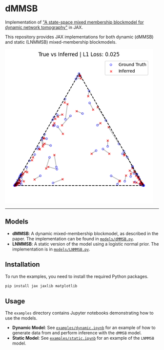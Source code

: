 # dMMSB
Implementation of ["A state-space mixed membership blockmodel for dynamic network tomography"](https://arxiv.org/abs/0901.0135) in JAX.

This repository provides JAX implementations for both dynamic (dMMSB) and static (LNMMSB) mixed-membership blockmodels.

![Sample Output](sample.png)

---

## Models

-   **dMMSB**: A dynamic mixed-membership blockmodel, as described in the paper. The implementation can be found in [`models/dMMSB.py`](models/dMMSB.py).
-   **LNMMSB**: A static version of the model using a logistic normal prior. The implementation is in [`models/LNMMSB.py`](models/LNMMSB.py).

## Installation

To run the examples, you need to install the required Python packages.

```bash
pip install jax jaxlib matplotlib
```

## Usage

The `examples` directory contains Jupyter notebooks demonstrating how to use the models.

-   **Dynamic Model**: See [`examples/dynamic.ipynb`](examples/dynamic.ipynb) for an example of how to generate data from and perform inference with the `dMMSB` model.
-   **Static Model**: See [`examples/static.ipynb`](examples/static.ipynb) for an example of the `LNMMSB` model.


